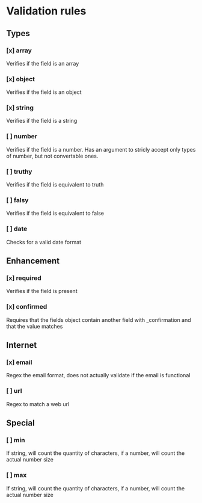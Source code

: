 # Validation rules

## Types
### [x] array
Verifies if the field is an array

### [x] object
Verifies if the field is an object

### [x] string
Verifies if the field is a string

### [ ] number
Verifies if the field is a number. Has an argument to stricly accept only types of number, but not convertable ones.

### [ ] truthy
Verifies if the field is equivalent to truth

### [ ] falsy
Verifies if the field is equivalent to false

### [ ] date
Checks for a valid date format

## Enhancement
### [x] required 
Verifies if the field is present

### [x] confirmed 
Requires that the fields object contain another field with <fieldName>_confirmation and that the value matches

## Internet
### [x] email
Regex the email format, does not actually validate if the email is functional

### [ ] url
Regex to match a web url

## Special
### [ ] min
If string, will count the quantity of characters, if a number, will count the actual number size

### [ ] max
If string, will count the quantity of characters, if a number, will count the actual number size

